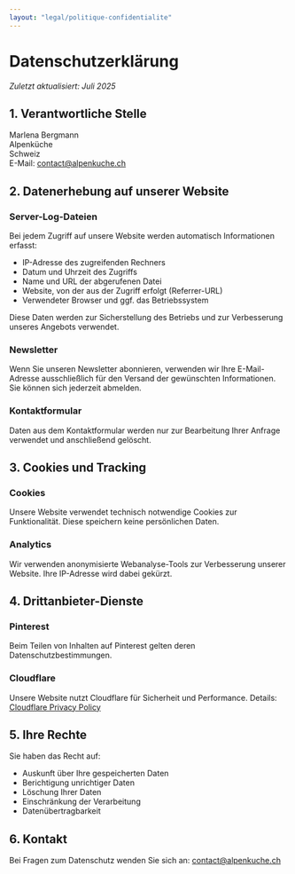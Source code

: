 ```yaml
---
layout: "legal/politique-confidentialite"
---
```


# Datenschutzerklärung

*Zuletzt aktualisiert: Juli 2025*

## 1. Verantwortliche Stelle

Marlena Bergmann  
Alpenküche  
Schweiz  
E-Mail: contact@alpenkuche.ch

## 2. Datenerhebung auf unserer Website

### Server-Log-Dateien
Bei jedem Zugriff auf unsere Website werden automatisch Informationen erfasst:
- IP-Adresse des zugreifenden Rechners
- Datum und Uhrzeit des Zugriffs
- Name und URL der abgerufenen Datei
- Website, von der aus der Zugriff erfolgt (Referrer-URL)
- Verwendeter Browser und ggf. das Betriebssystem

Diese Daten werden zur Sicherstellung des Betriebs und zur Verbesserung unseres Angebots verwendet.

### Newsletter
Wenn Sie unseren Newsletter abonnieren, verwenden wir Ihre E-Mail-Adresse ausschließlich für den Versand der gewünschten Informationen. Sie können sich jederzeit abmelden.

### Kontaktformular
Daten aus dem Kontaktformular werden nur zur Bearbeitung Ihrer Anfrage verwendet und anschließend gelöscht.

## 3. Cookies und Tracking

### Cookies
Unsere Website verwendet technisch notwendige Cookies zur Funktionalität. Diese speichern keine persönlichen Daten.

### Analytics
Wir verwenden anonymisierte Webanalyse-Tools zur Verbesserung unserer Website. Ihre IP-Adresse wird dabei gekürzt.

## 4. Drittanbieter-Dienste

### Pinterest
Beim Teilen von Inhalten auf Pinterest gelten deren Datenschutzbestimmungen.

### Cloudflare
Unsere Website nutzt Cloudflare für Sicherheit und Performance. Details: [Cloudflare Privacy Policy](https://www.cloudflare.com/privacypolicy/)

## 5. Ihre Rechte

Sie haben das Recht auf:
- Auskunft über Ihre gespeicherten Daten
- Berichtigung unrichtiger Daten  
- Löschung Ihrer Daten
- Einschränkung der Verarbeitung
- Datenübertragbarkeit

## 6. Kontakt

Bei Fragen zum Datenschutz wenden Sie sich an: contact@alpenkuche.ch
